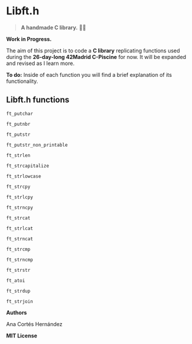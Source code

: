 # Libft.h

>  **A handmade C library.** :wrench::pineapple:


**Work in Progress.**

The aim of this project is to code a **C library** replicating functions used during the **26-day-long 42Madrid C-Piscine** for now. It will be expanded and revised as I learn more.

**To do:** Inside of each function you will find a brief explanation of its functionality.

  

## Libft.h functions

	ft_putchar
	
	ft_putnbr
	
	ft_putstr
	
	ft_putstr_non_printable
	
	ft_strlen
	
	ft_strcapitalize
	
	ft_strlowcase
	
	ft_strcpy
	
	ft_strlcpy
	
	ft_strncpy
	
	ft_strcat
	
	ft_strlcat
	
	ft_strncat
	
	ft_strcmp
	
	ft_strncmp
	
	ft_strstr
	
	ft_atoi
	
	ft_strdup
	
	ft_strjoin
	
**Authors**

Ana Cortés Hernández

**MIT License**
